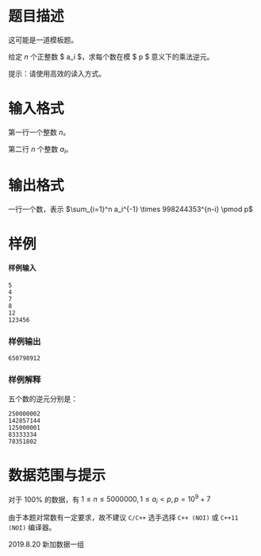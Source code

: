 
# 题目描述

这可能是一道模板题。

给定 $n$ 个正整数 $ a_i $，求每个数在模 $ p $ 意义下的乘法逆元。

提示：请使用高效的读入方式。

# 输入格式

第一行一个整数 $n$。

第二行 $n$ 个整数 $a_i$。

# 输出格式

一行一个数，表示 $\sum_{i=1}^n a_i^{-1} \times 998244353^{n-i} \pmod p$ 

# 样例

#### 样例输入

```plain
5
4
7
8
12
123456
```

### 样例输出

```plain
650798912
```

### 样例解释

五个数的逆元分别是：  
```plain
250000002
142857144
125000001
83333334
78351802
```

# 数据范围与提示

对于 $100\%$ 的数据，有 $1 \le n \le 5000000 , 1 \le a_i < p , p=10^9+7$

由于本题对常数有一定要求，故不建议 `C/C++` 选手选择 `C++ (NOI)` 或 `C++11 (NOI)` 编译器。

2019.8.20 新加数据一组

